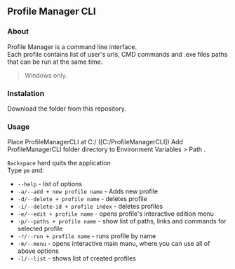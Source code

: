 ## Profile Manager CLI

### About
Profile Manager is a command line interface.  
Each profile contains list of user's urls, CMD commands and .exe files paths that can be run at the same time.  
> Windows only.
### Instalation
  Download the folder from this repository.
  
### Usage
Place ProfileManagerCLI at C:/  ([C:/ProfileManagerCLI])
Add ProfileManagerCLI folder directory to Environment Variables > Path .

`Backspace` hard quits the application  
Type `pm` and: 
- `--help` - list of options  
- `-a/--add + new profile name` - Adds new profile
- `-d/--delete + profile name` - deletes profile
- `-i/--delete-id + profile index` - deletes profiles
- `-e/--edit + profile name` - opens profile's interactive edition menu 
- `-p/--paths + profile name` - show list of paths, links and commands for selected profile
- `-r/--run + profile name` - runs profile by name
- `-m/--menu` - opens interactive main manu, where you can use all of above options
- `-l/--list` - shows list of created profiles

